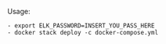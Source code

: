 Usage:
    
    - export ELK_PASSWORD=INSERT_YOU_PASS_HERE
    - docker stack deploy -c docker-compose.yml
     
